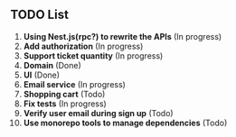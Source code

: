 ## TODO List

1. **Using Nest.js(rpc?) to rewrite the APIs** (In progress)
2. **Add authorization** (In progress)
3. **Support ticket quantity** (In progress)
4. **Domain** (Done)
5. **UI** (Done)
6. **Email service** (In progress)
7. **Shopping cart** (Todo)
8. **Fix tests** (In progress)
9. **Verify user email during sign up** (Todo)
10. **Use monorepo tools to manage dependencies** (Todo)